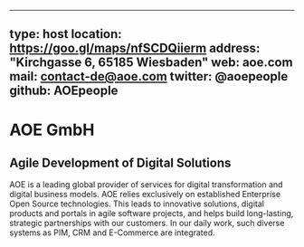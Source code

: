 
---
type:       host
location:   https://goo.gl/maps/nfSCDQiierm
address:    "Kirchgasse 6, 65185 Wiesbaden"
web:        aoe.com
mail:       contact-de@aoe.com
twitter:    @aoepeople
github:     AOEpeople
---

# AOE GmbH

## Agile Development of Digital Solutions

AOE is a leading global provider of services for digital transformation and digital business models. AOE relies 
exclusively on established Enterprise Open Source technologies. This leads to innovative solutions, digital products
and portals in agile software projects, and helps build long-lasting, strategic partnerships with our customers. In our 
daily work, such diverse systems as PIM, CRM and E-Commerce are integrated.